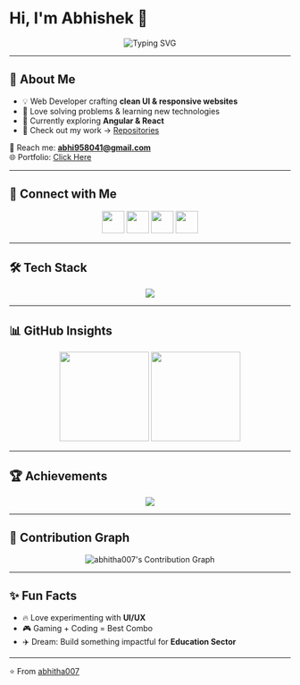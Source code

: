 # Hi, I'm Abhishek 👋

<div align="center">
  <img src="https://readme-typing-svg.herokuapp.com?font=Fira+Code&pause=1000&color=36BCF7&center=true&vCenter=true&width=550&lines=Full-Stack+Web+Developer;Crafting+Scalable+and+Responsive+Websites;Turning+Ideas+into+Interactive+Solutions" alt="Typing SVG" />
</div>

---

## 🌟 About Me
- 💡 Web Developer crafting **clean UI & responsive websites**  
- 🎯 Love solving problems & learning new technologies  
- 🌱 Currently exploring **Angular & React**  
- 📂 Check out my work → [Repositories](https://github.com/abhitha007)  

📧 Reach me: **abhi958041@gmail.com**  
🌐 Portfolio: [Click Here](https://abhitha007.github.io/Portfolio/)

---

## 🔗 Connect with Me
<p align="center">
  <a href="https://www.linkedin.com/in/abhishek-singh-680633282/"><img src="https://skillicons.dev/icons?i=linkedin" height="40"/></a>
  <a href="https://github.com/abhitha007"><img src="https://skillicons.dev/icons?i=github" height="40"/></a>
  <a href="https://x.com/abhi958041"><img src="https://skillicons.dev/icons?i=twitter" height="40"/></a>
  <a href="https://www.instagram.com/whois_abhi007/"><img src="https://skillicons.dev/icons?i=instagram" height="40"/></a>
</p>

---

## 🛠️ Tech Stack
<p align="center">
  <img src="https://skillicons.dev/icons?i=html,css,js,angular,bootstrap,git,github,vscode,python,mysql" />
</p>

---

## 📊 GitHub Insights
<div align="center">
  <img src="https://github-readme-stats.vercel.app/api?username=abhitha007&show_icons=true&theme=tokyonight" height="160px"/>
  <img src="https://github-readme-streak-stats.herokuapp.com/?user=abhitha007&theme=tokyonight" height="160px"/>
</div>

---

## 🏆 Achievements
<p align="center">
  <img src="https://github-profile-trophy.vercel.app/?username=abhitha007&theme=tokyonight&margin-w=10&margin-h=10&no-frame=true&row=1" />
</p>

---

## 🌱 Contribution Graph
<p align="center">
  <img src="https://github-readme-activity-graph.vercel.app/graph?username=abhitha007&theme=tokyo-night&hide_border=true&area=true" alt="abhitha007's Contribution Graph" />
</p>

---

## ✨ Fun Facts
- 🔥 Love experimenting with **UI/UX**  
- 🎮 Gaming + Coding = Best Combo  
- ✈️ Dream: Build something impactful for **Education Sector**

---

⭐️ From [abhitha007](https://github.com/abhitha007)
